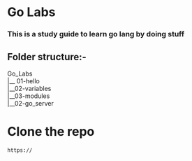 # Go Labs
### This is a study guide to learn go lang by doing stuff

## Folder structure:-
Go_Labs<br/>
|__ 01-hello<br/>
|__02-variables<br/>
|__03-modules<br/>
|__02-go_server<br/>
# Clone the repo
```bash
https://
```